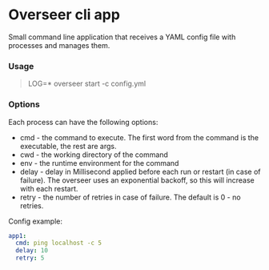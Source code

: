 # Overseer cli app

Small command line application that receives a YAML config file with processes and manages them.

### Usage

> LOG=* overseer start -c config.yml

### Options

Each process can have the following options:

* cmd - the command to execute. The first word from the command is the executable, the rest are args.
* cwd - the working directory of the command
* env - the runtime environment for the command
* delay - delay in Millisecond applied before each run or restart (in case of failure). The overseer uses an exponential backoff, so this will increase with each restart.
* retry - the number of retries in case of failure. The default is 0 - no retries.

Config example:

```yaml
app1:
  cmd: ping localhost -c 5
  delay: 10
  retry: 5

```

